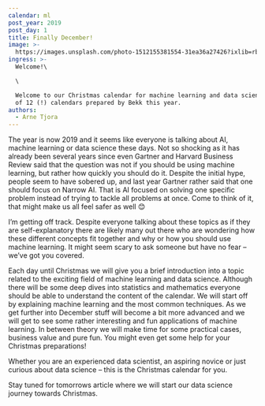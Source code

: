 ```yaml
---
calendar: ml
post_year: 2019
post_day: 1
title: Finally December!
image: >-
  https://images.unsplash.com/photo-1512155381554-31ea36a27426?ixlib=rb-1.2.1&ixid=eyJhcHBfaWQiOjEyMDd9&auto=format&fit=crop&w=1100&q=60
ingress: >-
  Welcome!\

  \

  Welcome to our Christmas calendar for machine learning and data science, one
  of 12 (!) calendars prepared by Bekk this year.
authors:
  - Arne Tjora
---
```

The year is now 2019 and it seems like everyone is talking about AI, machine learning or data science these days. Not so shocking as it has already been several years since even Gartner and Harvard Business Review said that the question was not if you should be using machine learning, but rather how quickly you should do it. Despite the initial hype, people seem to have sobered up, and last year Gartner rather said that one should focus on Narrow AI. That is AI focused on solving one specific problem instead of trying to tackle all problems at once. Come to think of it, that might make us all feel safer as well 😊



I’m getting off track. Despite everyone talking about these topics as if they are self-explanatory there are likely many out there who are wondering how these different concepts fit together and why or how you should use machine learning. It might seem scary to ask someone but have no fear – we’ve got you covered.



Each day until Christmas we will give you a brief introduction into a topic related to the exciting field of machine learning and data science. Although there will be some deep dives into statistics and mathematics everyone should be able to understand the content of the calendar. We will start off by explaining machine learning and the most common techniques. As we get further into December stuff will become a bit more advanced and we will get to see some rather interesting and fun applications of machine learning. In between theory we will make time for some practical cases, business value and pure fun. You might even get some help for your Christmas preparations!



Whether you are an experienced data scientist, an aspiring novice or just curious about data science – this is the Christmas calendar for you.



Stay tuned for tomorrows article where we will start our data science journey towards Christmas.
